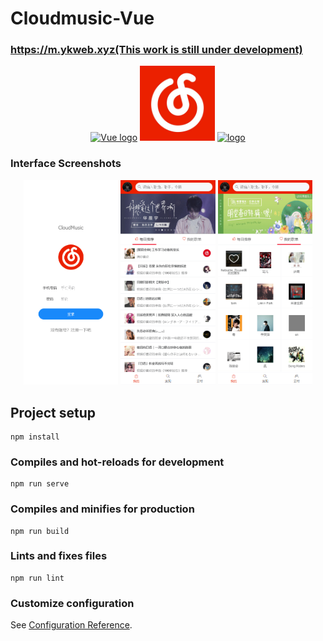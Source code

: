 # Cloudmusic-Vue
### [https://m.ykweb.xyz(This work is still under development)](http://m.ykweb.xyz)
<p align="center"  style="margin-bottom: 10px;"><a href="https://vuejs.org" target="_blank" rel="noopener noreferrer"><img width="120" src="https://vuejs.org/images/logo.png" alt="Vue logo"></a>
<a href="https://github.com/Binaryify/NeteaseCloudMusicApi" target="_blank" rel="noopener noreferrer"><img width="120" src="./src/assets/image/logo.jpg" alt="cloudmusic"></a>
 <a href="https://github.com/youzan/vant" target="_blank" rel="noopener noreferrer"><img alt="logo" src="https://img.yzcdn.cn/vant/logo.png" width="120">
</a>
</p>
 
<h3>Interface Screenshots</h3>
<p align="center">
<img width="30%" src="/screenshot/login.png" alt="login">
<img width="30%" src="/screenshot/my1.png" alt="my1">
<img width="30%" src="/screenshot/my2.png" alt="my2">
</p>


## Project setup
```
npm install
```

### Compiles and hot-reloads for development
```
npm run serve
```

### Compiles and minifies for production
```
npm run build
```

### Lints and fixes files
```
npm run lint
```

### Customize configuration
See [Configuration Reference](https://cli.vuejs.org/config/).
